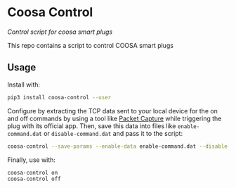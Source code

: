 # Coosa Control

*Control script for coosa smart plugs*

This repo contains a script to control COOSA smart plugs

## Usage

Install with:

```bash
pip3 install coosa-control --user
```

Configure by extracting the TCP data sent to your local device for the on and off commands by using a tool like [Packet Capture](https://play.google.com/store/apps/details?id=app.greyshirts.sslcapture) while triggering the plug with its official app. Then, save this data into files like `enable-command.dat` or `disable-command.dat` and pass it to the script:

```bash
coosa-control --save-params --enable-data enable-command.dat --disable-data disable-command.dat --ip-address 192.168.0.14
```

Finally, use with:

```bash
coosa-control on
coosa-control off
```
